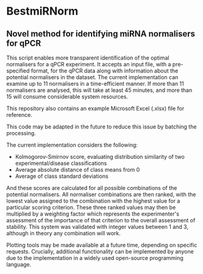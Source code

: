 # BestmiRNorm
## Novel method for identifying miRNA normalisers for qPCR
This script enables more transparent identification of the optimal normalisers for a qPCR experiment.
It accepts an input file, with a pre-specified format, for the qPCR data along with information about the potential normalisers in the dataset. 
The current implementation can examine up to 11 normalisers in a time-efficient manner. If more than 11 normalisers are analysed, this will take at least 45 minutes, and more than 15 will consume considerable system resources.

This repository also contains an example Microsoft Excel (.xlsx) file for reference.

This code may be adapted in the future to reduce this issue by batching the processing.

The current implementation considers the following:
*  Kolmogorov-Smirnov score, evaluating distribution similarity of two experimental/disease classifications
*  Average absolute distance of class means from 0 
*  Average of class standard deviations

And these scores are calculated for all possible combinations of the potential normalisers. All normaliser combinations are then ranked, with the lowest value assigned to the combination with the highest value for a particular scoring criterion. These three ranked values may then be multiplied by a weighting factor which represents the experimenter's assessment of the importance of that criterion to the overall assessment of stability. This system was validated with integer values between 1 and 3, although in theory any combination will work. 

Plotting tools may be made available at a future time, depending on specific requests. Crucially, additional functionality can be implemented by anyone due to the implementation in a widely used open-source programming language. 
